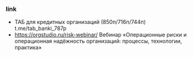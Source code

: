### link
- ТАБ для кредитных организаций (850п/716п/744п) t.me/tab_banki_787p
- https://orgstudio.ru/risk-webinar/ Вебинар «Операционные риски и операционная надёжность организаций: процессы, технологии, практика»
